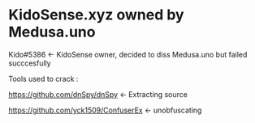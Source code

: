 # KidoSense.xyz owned by Medusa.uno
Kido#5386 <- KidoSense owner, decided to diss Medusa.uno but failed succcesfully

Tools used to crack :

https://github.com/dnSpy/dnSpy <- Extracting source

https://github.com/yck1509/ConfuserEx <- unobfuscating
